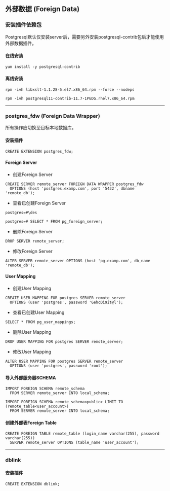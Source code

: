 ## 外部数据 (Foreign Data)

### 安装插件依赖包
Postgresql默认仅安装server后，需要另外安装postgresql-contrib包后才能使用外部数据插件。
#### 在线安装
```
yum install -y postgresql-contrib
```

#### 离线安装
```
rpm -ivh libxslt-1.1.28-5.el7.x86_64.rpm --force --nodeps

rpm -ivh postgresql11-contrib-11.7-1PGDG.rhel7.x86_64.rpm
```

***

### postgres_fdw (Foreign Data Wrapper)
所有操作应切换至目标本地数据库。
#### 安装插件
```
CREATE EXTENSION postgres_fdw;
```

#### Foreign Server
* 创建Foreign Server

```
CREATE SERVER remote_server FOREIGN DATA WRAPPER postgres_fdw
  OPTIONS (host 'postgres.examp.com', port '5432', dbname 'remote_db');
```

* 查看已创建Foreign Server

```
postgres=#\des
```
```
postgres=# SELECT * FROM pg_foreign_server;
```

* 删除Foreign Server

```
DROP SERVER remote_server;
```

* 修改Foreign Server

```
ALTER SERVER remote_server OPTIONS (host 'pg.examp.com', db_name 'remote_db');
```

#### User Mapping
* 创建User Mapping

```
CREATE USER MAPPING FOR postgres SERVER remote_server
  OPTIONS (user 'postgres', password 'GehcDi9it@l');
```

* 查看已创建User Mapping

```
SELECT * FROM pg_user_mappings;
```

* 删除User Mapping

```
DROP USER MAPPING FOR postgres SERVER remote_server;
```

* 修改User Mapping

```
ALTER USER MAPPING FOR postgres SERVER remote_server
  OPTIONS (user 'postgres', password 'root');
```

#### 导入外部服务器SCHEMA

```
IMPORT FOREIGN SCHEMA remote_schema
  FROM SERVER remote_server INTO local_schema;

IMPORT FOREIGN SCHEMA remote_schema<public> LIMIT TO (remote_table<user_account>)
  FROM SERVER remote_server INTO local_schema;
```

#### 创建外部表Foreign Table

```
CREATE FOREIGN TABLE remote_table (login_name varchar(255), password varchar(255))
  SERVER remote_server OPTIONS (table_name 'user_account');
```

***

### dblink
#### 安装插件
```
CREATE EXTENSION dblink;
```
